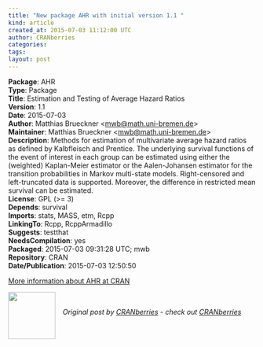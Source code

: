 ```yaml
---
title: "New package AHR with initial version 1.1 "
kind: article
created_at: 2015-07-03 11:12:00 UTC
author: CRANberries
categories: 
tags: 
layout: post
---
```

<strong>Package</strong>: AHR<br>
<strong>Type</strong>: Package<br>
<strong>Title</strong>: Estimation and Testing of Average Hazard Ratios<br>
<strong>Version</strong>: 1.1<br>
<strong>Date</strong>: 2015-07-03<br>
<strong>Author</strong>: Matthias Brueckner &lt;mwb@math.uni-bremen.de&gt;<br>
<strong>Maintainer</strong>: Matthias Brueckner &lt;mwb@math.uni-bremen.de&gt;<br>
<strong>Description</strong>: Methods for estimation of multivariate average hazard ratios as defined by Kalbfleisch and Prentice. The underlying survival functions of the event of interest in each group can be estimated using either the (weighted) Kaplan-Meier estimator or the Aalen-Johansen estimator for the transition probabilities in Markov multi-state models. Right-censored and left-truncated data is supported. Moreover, the difference in restricted mean survival can be estimated.<br>
<strong>License</strong>: GPL (&gt;= 3)<br>
<strong>Depends</strong>: survival<br>
<strong>Imports</strong>: stats, MASS, etm, Rcpp<br>
<strong>LinkingTo</strong>: Rcpp, RcppArmadillo<br>
<strong>Suggests</strong>: testthat<br>
<strong>NeedsCompilation</strong>: yes<br>
<strong>Packaged</strong>: 2015-07-03 09:31:28 UTC; mwb<br>
<strong>Repository</strong>: CRAN<br>
<strong>Date/Publication</strong>: 2015-07-03 12:50:50<br>

<p>
<a href="http://cran.r-project.org/web/packages/AHR/index.html">More information about AHR at CRAN</a><div class="author">
  <img src="" style="width: 96px; height: 96;">
  <span style="position: absolute; padding: 32px 15px;">
    <i>Original post by <a href="http://twitter.com/">CRANberries</a> - check out <a href="http://dirk.eddelbuettel.com/cranberries">CRANberries   </a></i>
  </span>
</div>
